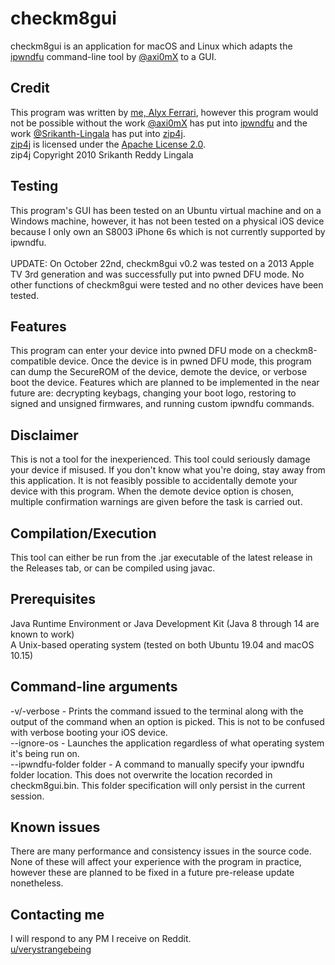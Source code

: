 # checkm8gui

checkm8gui is an application for macOS and Linux which adapts the [ipwndfu](https://github.com/axi0mx/ipwndfu/) command-line tool by [@axi0mX](https://github.com/axi0mx/) to a GUI.

## Credit

This program was written by [me, Alyx Ferrari](https://github.com/alyxferrari/), however this program would not be possible without the work [@axi0mX](https://github.com/axi0mx/) has put into [ipwndfu](https://github.com/axi0mx/ipwndfu/) and the work [@Srikanth-Lingala](https://github.com/srikanth-lingala/) has put into [zip4j](https://github.com/srikanth-lingala/zip4j/).<br/>
[zip4j](https://github.com/srikanth-lingala/zip4j/) is licensed under the [Apache License 2.0](https://www.apache.org/licenses/LICENSE-2.0.txt).<br/>
zip4j Copyright 2010 Srikanth Reddy Lingala

## Testing

This program's GUI has been tested on an Ubuntu virtual machine and on a Windows machine, however, it has not been tested on a physical iOS device because I only own an S8003 iPhone 6s which is not currently supported by ipwndfu.<br/><br/>
UPDATE: On October 22nd, checkm8gui v0.2 was tested on a 2013 Apple TV 3rd generation and was successfully put into pwned DFU mode. No other functions of checkm8gui were tested and no other devices have been tested.

## Features

This program can enter your device into pwned DFU mode on a checkm8-compatible device. Once the device is in pwned DFU mode, this program can dump the SecureROM of the device, demote the device, or verbose boot the device. Features which are planned to be implemented in the near future are: decrypting keybags, changing your boot logo, restoring to signed and unsigned firmwares, and running custom ipwndfu commands.

## Disclaimer

This is not a tool for the inexperienced. This tool could seriously damage your device if misused. If you don't know what you're doing, stay away from this application. It is not feasibly possible to accidentally demote your device with this program. When the demote device option is chosen, multiple confirmation warnings are given before the task is carried out.

## Compilation/Execution

This tool can either be run from the .jar executable of the latest release in the Releases tab, or can be compiled using javac.

## Prerequisites

Java Runtime Environment or Java Development Kit (Java 8 through 14 are known to work)<br/>
A Unix-based operating system (tested on both Ubuntu 19.04 and macOS 10.15)

## Command-line arguments

-v/-verbose - Prints the command issued to the terminal along with the output of the command when an option is picked. This is not to be confused with verbose booting your iOS device.<br/>
--ignore-os - Launches the application regardless of what operating system it's being run on.<br/>
--ipwndfu-folder folder - A command to manually specify your ipwndfu folder location. This does not overwrite the location recorded in checkm8gui.bin. This folder specification will only persist in the current session.<br/>

## Known issues

There are many performance and consistency issues in the source code. None of these will affect your experience with the program in practice, however these are planned to be fixed in a future pre-release update nonetheless.

## Contacting me

I will respond to any PM I receive on Reddit.<br/>
[u/verystrangebeing](https://reddit.com/user/verystrangebeing/)

